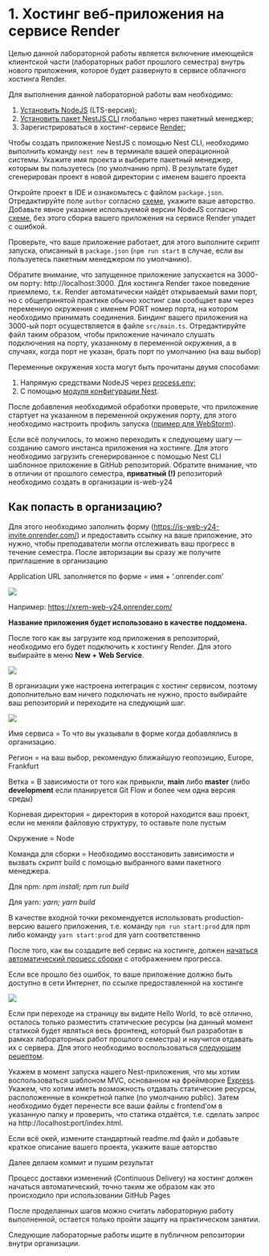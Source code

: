 # 1. Хостинг веб-приложения на сервисе Render

Целью данной лабораторной работы является включение имеющейся клиентской части (лабораторных работ прошлого семестра)
внутрь нового приложения, которое будет развернуто в сервисе облачного хостинга Render.

Для выполнения данной лабораторной работы вам необходимо:

1. [Установить NodeJS](https://nodejs.org/en/download/) (LTS-версия);
2. [Установить пакет NestJS CLI](https://docs.nestjs.com/cli/overview#installation) глобально через пакетный менеджер;
3. Зарегистрироваться в хостинг-сервисе [Render](https://dashboard.render.com/register);

Чтобы создать приложение NestJS с помощью Nest CLI, необходимо выполнить команду `nest new` в терминале вашей
операционной системы. Укажите имя проекта и выберите пакетный менеджер, которым вы пользуетесь (по умолчанию npm). В
результате будет сгенерирован проект в новой директории с именем вашего проекта

Откройте проект в IDE и ознакомьтесь с файлом `package.json`. Отредактируйте поле `author`
согласно [схеме](https://docs.npmjs.com/cli/v7/configuring-npm/package-json#people-fields-author-contributors), укажите
ваше авторство. Добавьте явное указание используемой версии NodeJS
согласно [схеме](https://docs.npmjs.com/cli/v9/configuring-npm/package-json#engines), без этого сборка вашего приложения
на сервисе Render упадет с ошибкой.

Проверьте, что ваше приложение работает, для этого выполните скрипт запуска, описанный в `package.json` (`npm run start`
в случае, если вы пользуетесь пакетным менеджером по умолчанию).

Обратите внимание, что запущенное приложение запускается на 3000-ом порту: http://localhost:3000. Для хостинга Render
такое поведение приемлемо, т.к. Render автоматически найдёт открываемый вами порт, но с общепринятой практике обычно
хостинг сам сообщает вам через переменную окружения с именем PORT номер порта, на котором необходимо принимать
соединения. Биндинг вашего приложения на 3000-ый порт осуществляется в файле `src/main.ts`. Отредактируйте файл таким
образом, чтобы приложение начинало слушать подключения на порту, указанному в переменной окружения, а в случаях, когда
порт не указан, брать порт по умолчанию (на ваш выбор)

Переменные окружения хоста могут быть прочитаны двумя способами:

1. Напрямую средствами NodeJS
   через [process.env](https://nodejs.org/dist/latest-v8.x/docs/api/process.html#process_process_env);
2. С помощью [модуля конфигурации Nest](https://docs.nestjs.com/techniques/configuration).

После добавления необходимой обработки проверьте, что приложение стартует на указанном в переменной окружения порту, для
этого необходимо настроить профиль запуска ([пример для WebStorm](https://i.imgur.com/jCWYqeM.png)).

Если всё получилось, то можно переходить к следующему шагу — созданию самого инстанса приложения на хостинге. Для этого
необходимо загрузить сгенерированное с помощью Nest CLI шаблонное приложение в GitHub репозиторий. Обратите внимание,
что в отличии от прошлого семестра, **приватный (!)** репозиторий необходимо создать в организации is-web-y24

## Как попасть в организацию?

Для этого необходимо заполнить форму (https://is-web-y24-invite.onrender.com/) и предоставить ссылку на ваше приложение,
это нужно, чтобы преподаватели могли отслеживать ваш прогресс в течение семестра. После авторизации вы сразу же получите
приглашение в организацию

Application URL заполняется по форме = имя + ‘.onrender.com’

![](https://i.imgur.com/vZkwcSW.png)

Например: https://xrem-web-y24.onrender.com/

__Название приложения будет использовано в качестве поддомена.__

После того как вы загрузите код приложения в репозиторий, необходимо его будет подключить к хостингу Render. Для этого
выбирайте в меню **New + Web Service**.

![](https://i.imgur.com/lrRooXw.png)

В организации уже настроена интеграция с хостинг сервисом, поэтому дополнительно вам ничего подключать не нужно, просто
выбирайте ваш репозиторий и переходите на следующий шаг.

![](https://i.imgur.com/ykPy0Bm.png)

Имя сервиса = То что вы указывали в форме когда добавлялись в организацию.

Регион = на ваш выбор, рекомендую ближайшую геопозицию, Europe, Frankfurt

Ветка = В зависимости от того как привыкли, **main** либо **master** (либо **development** если планируется Git Flow и
более чем одна версия среды)

Корневая директория = директория в которой находится ваш проект, если не меняли файловую структуру, то оставьте поле
пустым

Окружение = Node

Команда для сборки = Необходимо восстановить зависимости и вызвать скрипт build с помощью выбранного вами пакетного
менеджера.

Для npm: *npm install; npm run build*

Для yarn: *yarn; yarn build*

В качестве входной точки рекомендуется использовать production-версию
вашего приложения, т.е. команду `npm run start:prod` для npm либо команду `yarn start:prod` для yarn соответственно

После того, как вы создадите веб сервис на хостинге,
должен [начаться автоматический процесс сборки](https://youtu.be/39ngI2PF43Q?t=809) с отображением прогресса.

Если все прошло без ошибок, то ваше приложение должно быть доступно в сети Интернет, по ссылке предоставленной на
хостинге

![](https://i.imgur.com/nMc4T2y.png)

Если при переходе на страницу вы видите Hello World, то всё отлично, осталось только разместить статические ресурсы (на
данный момент статикой будет являться весь фронтенд, который был разработан в рамках лабораторных работ прошлого
семестра) и научится отдавать их с сервера. Для этого необходимо
воспользоваться [следующим рецептом](https://docs.nestjs.com/techniques/mvc).

Укажем в момент запуска нашего Nest-приложения, что мы хотим
воспользоваться шаблоном MVC, основанном на фреймворке [Express](https://expressjs.com/ru/). Укажем,
что хотим иметь возможность отдавать статические ресурсы, расположенные в
конкретной папке (по умолчанию public). Затем необходимо будет перенести
все ваши файлы с frontend’ом в указанную папку и проверить, что статика
отдаётся, т.е. сделать запрос на http://localhost:port/index.html.

Если всё окей, измените стандартный readme.md файл и добавьте краткое описание вашего проекта, укажите ваше авторство

Далее делаем коммит и пушим результат

Процесс доставки изменений (Continuous Delivery) на хостинг должен начаться автоматический, точно таким же образом как
это происходило при использовании GitHub Pages

После проделанных шагов можно считать лабораторную работу выполненной, остается только пройти защиту на практическом
занятии.

Следующие лабораторные работы ищите в публичном репозитории внутри организации.